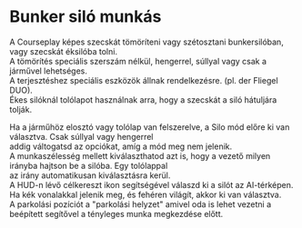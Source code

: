 # Bunker siló munkás
  
A Courseplay képes szecskát tömöríteni vagy szétosztani bunkersilóban, vagy szecskát éksilóba tolni.  
A tömörítés speciális szerszám nélkül, hengerrel, súllyal vagy csak a járművel lehetséges.  
A terjesztéshez speciális eszközök állnak rendelkezésre. (pl. der Fliegel DUO).  
Ékes silóknál tolólapot használnak arra, hogy a szecskát a siló hátuljára tolják.  

  
Ha a járműhöz elosztó vagy tolólap van felszerelve, a Silo mód előre ki van választva. Csak súllyal vagy hengerrel  
addig váltogatsd az opciókat, amíg a mód meg nem jelenik.  
A munkaszélesség mellett kiválaszthatod azt is, hogy a vezető milyen irányba hajtson be a silóba. Egy tolólappal  
az irány automatikusan kiválasztásra kerül.  
A HUD-n lévő célkereszt ikon segítségével válaszd ki a silót az AI-térképen. Ha kék vonalakkal jelenik meg, és fehéren világít, akkor ki van választva.  
A parkolási pozíciót a "parkolási helyzet" amivel oda is lehet vezetni a beépített segítővel a tényleges munka megkezdése előtt.  
